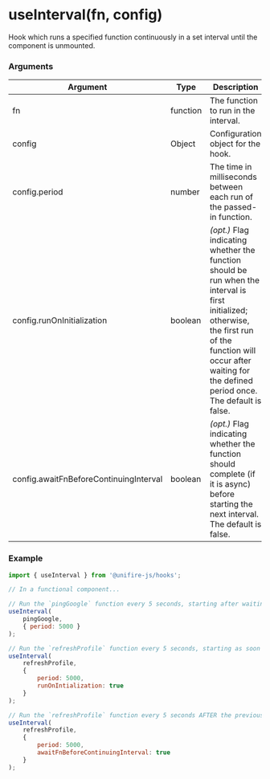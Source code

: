 # useInterval(fn, config)

Hook which runs a specified function continuously in a set interval until the component is unmounted.

### Arguments

| Argument | Type | Description |
| --- | --- | --- |
| fn | function | The function to run in the interval. |
| config | Object | Configuration object for the hook. |
| config.period | number | The time in milliseconds between each run of the passed-in function. |
| config.runOnInitialization | boolean | *(opt.)* Flag indicating whether the function should be run when the interval is first initialized; otherwise, the first run of the function will occur after waiting for the defined period once. The default is false. |
| config.awaitFnBeforeContinuingInterval | boolean | *(opt.)* Flag indicating whether the function should complete (if it is async) before starting the next interval. The default is false. |

### Example

```js
import { useInterval } from '@unifire-js/hooks';

// In a functional component...

// Run the `pingGoogle` function every 5 seconds, starting after waiting the initial 5 seconds first.
useInterval(
    pingGoogle,
    { period: 5000 }
);

// Run the `refreshProfile` function every 5 seconds, starting as soon as the component mounts.
useInterval(
    refreshProfile,
    {
        period: 5000,
        runOnIntialization: true
    }
);

// Run the `refreshProfile` function every 5 seconds AFTER the previous `refreshProfile` function completed.
useInterval(
    refreshProfile,
    {
        period: 5000,
        awaitFnBeforeContinuingInterval: true
    }
);
```